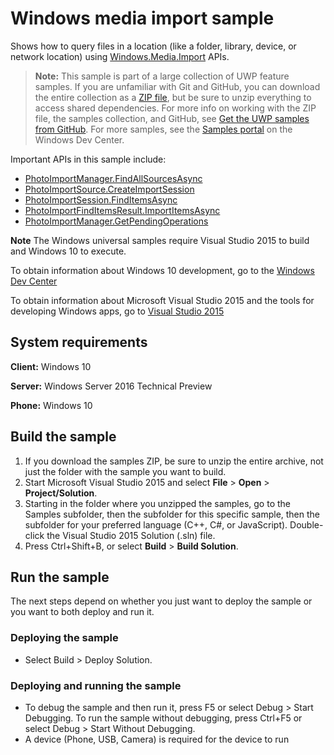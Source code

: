 <!---
  category: AudioVideoAndCamera
  samplefwlink: http://go.microsoft.com/fwlink/p/?LinkId=620568
--->

# Windows media import sample

Shows how to query files in a location (like a folder, library, device, or network location) using 
[Windows.Media.Import](https://msdn.microsoft.com/library/windows/apps/windows.media.import.aspx) APIs.

> **Note:** This sample is part of a large collection of UWP feature samples. 
> If you are unfamiliar with Git and GitHub, you can download the entire collection as a 
> [ZIP file](https://github.com/Microsoft/Windows-universal-samples/archive/master.zip), but be 
> sure to unzip everything to access shared dependencies. For more info on working with the ZIP file, 
> the samples collection, and GitHub, see [Get the UWP samples from GitHub](https://aka.ms/ovu2uq). 
> For more samples, see the [Samples portal](https://aka.ms/winsamples) on the Windows Dev Center. 

Important APIs in this sample include:

-   [PhotoImportManager.FindAllSourcesAsync](https://msdn.microsoft.com/library/windows/apps/windows.media.import.photoimportmanager.findallsourcesasync.aspx)
-   [PhotoImportSource.CreateImportSession](https://msdn.microsoft.com/library/windows/apps/windows.media.import.photoimportsource.createimportsession.aspx)
-   [PhotoImportSession.FindItemsAsync](https://msdn.microsoft.com/library/windows/apps/windows.media.import.photoimportsession.finditemsasync.aspx)
-   [PhotoImportFindItemsResult.ImportItemsAsync](https://msdn.microsoft.com/library/windows/apps/windows.media.import.photoimportfinditemsresult.importitemsasync.aspx)
-   [PhotoImportManager.GetPendingOperations](https://msdn.microsoft.com/library/windows/apps/windows.media.import.photoimportmanager.getpendingoperations.aspx)

**Note** The Windows universal samples require Visual Studio 2015 to build and Windows 10 to execute.
 
To obtain information about Windows 10 development, go to the [Windows Dev Center](http://go.microsoft.com/fwlink/?LinkID=532421)

To obtain information about Microsoft Visual Studio 2015 and the tools for developing Windows apps, go to [Visual Studio 2015](http://go.microsoft.com/fwlink/?LinkID=532422)

## System requirements

**Client:** Windows 10

**Server:** Windows Server 2016 Technical Preview

**Phone:** Windows 10

## Build the sample

1. If you download the samples ZIP, be sure to unzip the entire archive, not just the folder with the sample you want to build. 
2. Start Microsoft Visual Studio 2015 and select **File** \> **Open** \> **Project/Solution**.
3. Starting in the folder where you unzipped the samples, go to the Samples subfolder, then the subfolder for this specific sample, then the subfolder for your preferred language (C++, C#, or JavaScript). Double-click the Visual Studio 2015 Solution (.sln) file.
4. Press Ctrl+Shift+B, or select **Build** \> **Build Solution**.

## Run the sample

The next steps depend on whether you just want to deploy the sample or you want to both deploy and run it.

### Deploying the sample

- Select Build > Deploy Solution. 

### Deploying and running the sample

- To debug the sample and then run it, press F5 or select Debug >  Start Debugging. To run the sample without debugging, press Ctrl+F5 or select Debug > Start Without Debugging. 
- A device (Phone, USB, Camera) is required for the device to run
